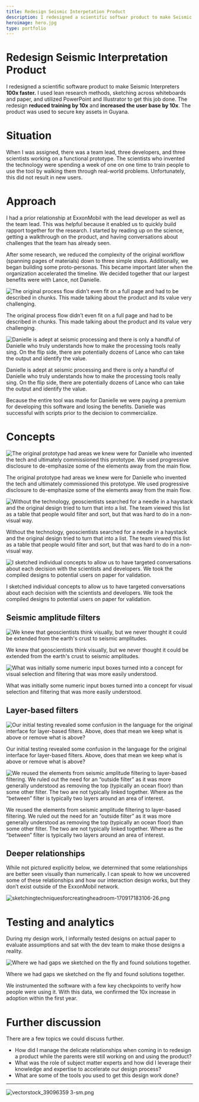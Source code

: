 ```yaml
---
title: Redesign Seismic Interpetation Product
description: I redesigned a scientific softwar product to make Seismic Interpreters **100x faster**. We also observed a **10x reduction in training cost** and **10x increase in the user base**.
heroimage: hero.jpg
type: portfolio
---
```

# Redesign Seismic Interpretation Product

I redesigned a scientific software product to make Seismic Interpreters **100x faster.** I used lean research methods, sketching across whiteboards and paper, and utilized PowerPoint and Illustrator to get this job done. The redesign **reduced training by 10x** and **increased the user base by 10x**. The product was used to secure key assets in Guyana. 

# Situation

When I was assigned, there was a team lead, three developers, and three scientists working on a functional prototype. The scientists who invented the technology were spending a week of one on one time to train people to use the tool by walking them through real-world problems. Unfortunately, this did not result in new users. 

# Approach

I had a prior relationship at ExxonMobil with the lead developer as well as the team lead. This was helpful because it enabled us to quickly build rapport together for the research. I started by reading up on the science, getting a walkthrough on the product, and having conversations about challenges that the team has already seen.

After some research, we reduced the complexity of the original workflow (spanning pages of materials) down to three simple steps. Additionally, we began building some proto-personas. This became important later when the organization accelerated the timeline. We decided together that our largest benefits were with Lance, not Danielle.

![The original process flow didn’t even fit on a full page and had to be described in chunks. This made talking about the product and its value very challenging.](Redesign%20S%2058e10/sketchingtechniquesforcreatingheadroom-170917183106-07.png)

The original process flow didn’t even fit on a full page and had to be described in chunks. This made talking about the product and its value very challenging.

![Danielle is adept at seismic processing and there is only a handful of Danielle who truly understands how to make the processing tools really sing. On the flip side, there are potentially dozens of Lance who can take the output and identify the value.](Redesign%20S%2058e10/sketchingtechniquesforcreatingheadroom-170917183106-12.png)

Danielle is adept at seismic processing and there is only a handful of Danielle who truly understands how to make the processing tools really sing. On the flip side, there are potentially dozens of Lance who can take the output and identify the value.

Because the entire tool was made for Danielle we were paying a premium for developing this software and losing the benefits. Danielle was successful with scripts prior to the decision to commercialize. 

# Concepts

![The original prototype had areas we knew were for Danielle who invented the tech and ultimately commissioned this prototype. We used progressive disclosure to de-emphasize some of the elements away from the main flow.](Redesign%20S%2058e10/sketchingtechniquesforcreatingheadroom-170917183106-13.png)

The original prototype had areas we knew were for Danielle who invented the tech and ultimately commissioned this prototype. We used progressive disclosure to de-emphasize some of the elements away from the main flow.

![Without the technology, geoscientists searched for a needle in a haystack and the original design tried to turn that into a list. The team viewed this list as a table that people would filter and sort, but that was hard to do in a non-visual way.](Redesign%20S%2058e10/sketchingtechniquesforcreatingheadroom-170917183106-11.png)

Without the technology, geoscientists searched for a needle in a haystack and the original design tried to turn that into a list. The team viewed this list as a table that people would filter and sort, but that was hard to do in a non-visual way.

![I sketched individual concepts to allow us to have targeted conversations about each decision with the scientists and developers. We took the compiled designs to potential users on paper for validation.](Redesign%20S%2058e10/sketchingtechniquesforcreatingheadroom-170917183106-16.png)

I sketched individual concepts to allow us to have targeted conversations about each decision with the scientists and developers. We took the compiled designs to potential users on paper for validation.

## Seismic amplitude filters

![We knew that geoscientists think visually, but we never thought it could be extended from the earth's crust to seismic amplitudes.](Redesign%20S%2058e10/sketchingtechniquesforcreatingheadroom-170917183106-21.png)

We knew that geoscientists think visually, but we never thought it could be extended from the earth's crust to seismic amplitudes.

![What was initially some numeric input boxes turned into a concept for visual selection and filtering that was more easily understood.](Redesign%20S%2058e10/sketchingtechniquesforcreatingheadroom-170917183106-22.png)

What was initially some numeric input boxes turned into a concept for visual selection and filtering that was more easily understood.

## Layer-based filters

![Our initial testing revealed some confusion in the language for the original interface for layer-based filters. Above, does that mean we keep what is above or remove what is above?](Redesign%20S%2058e10/sketchingtechniquesforcreatingheadroom-170917183106-23.png)

Our initial testing revealed some confusion in the language for the original interface for layer-based filters. Above, does that mean we keep what is above or remove what is above?

![We reused the elements from seismic amplitude filtering to layer-based filtering. We ruled out the need for an “outside filter” as it was more generally understood as removing the top (typically an ocean floor) than some other filter. The two are not typically linked together. Where as the “between” filter is typically two layers around an area of interest.](Redesign%20S%2058e10/sketchingtechniquesforcreatingheadroom-170917183106-25.png)

We reused the elements from seismic amplitude filtering to layer-based filtering. We ruled out the need for an “outside filter” as it was more generally understood as removing the top (typically an ocean floor) than some other filter. The two are not typically linked together. Where as the “between” filter is typically two layers around an area of interest.

## Deeper relationships

While not pictured explicitly below, we determined that some relationships are better seen visually than numerically. I can speak to how we uncovered some of these relationships and how our interaction design works, but they don’t exist outside of the ExxonMobil network. 

![sketchingtechniquesforcreatingheadroom-170917183106-26.png](Redesign%20S%2058e10/sketchingtechniquesforcreatingheadroom-170917183106-26.png)

# Testing and analytics

During my design work, I informally tested designs on actual paper to evaluate assumptions and sat with the dev team to make those designs a reality. 

![Where we had gaps we sketched on the fly and found solutions together. ](Redesign%20S%2058e10/sketchingtechniquesforcreatingheadroom-170917183106-39.png)

Where we had gaps we sketched on the fly and found solutions together. 

We instrumented the software with a few key checkpoints to verify how people were using it. With this data, we confirmed the 10x increase in adoption within the first year.

# Further discussion

There are a few topics we could discuss further.

- How did I manage the delicate relationships when coming in to redesign a product while the parents were still working on and using the product?
- What was the role of subject matter experts and how did I leverage their knowledge and expertise to accelerate our design process?
- What are some of the tools you used to get this design work done?

---

![vectorstock_39096359 3-sm.png](Redesign%20S%2058e10/vectorstock_39096359_3-sm.png)